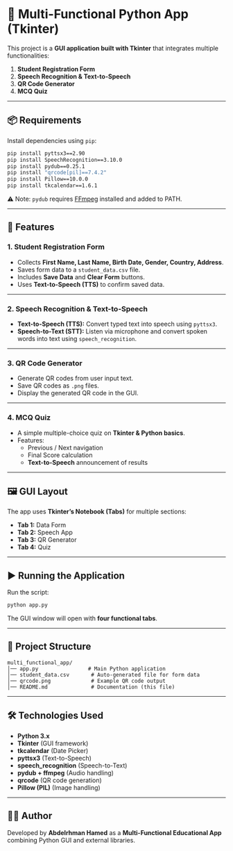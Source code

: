 # 🐍 Multi-Functional Python App (Tkinter)

This project is a **GUI application built with Tkinter** that integrates multiple functionalities:
1. **Student Registration Form**
2. **Speech Recognition & Text-to-Speech**
3. **QR Code Generator**
4. **MCQ Quiz**

---

## 📦 Requirements

Install dependencies using `pip`:

```bash
pip install pyttsx3==2.90
pip install SpeechRecognition==3.10.0
pip install pydub==0.25.1
pip install "qrcode[pil]==7.4.2"
pip install Pillow==10.0.0
pip install tkcalendar==1.6.1
```

⚠️ Note: `pydub` requires [FFmpeg](https://ffmpeg.org/download.html) installed and added to PATH.

---

## 🚀 Features

### 1. Student Registration Form
- Collects **First Name, Last Name, Birth Date, Gender, Country, Address**.
- Saves form data to a `student_data.csv` file.
- Includes **Save Data** and **Clear Form** buttons.
- Uses **Text-to-Speech (TTS)** to confirm saved data.

---

### 2. Speech Recognition & Text-to-Speech
- **Text-to-Speech (TTS):** Convert typed text into speech using `pyttsx3`.
- **Speech-to-Text (STT):** Listen via microphone and convert spoken words into text using `speech_recognition`.

---

### 3. QR Code Generator
- Generate QR codes from user input text.
- Save QR codes as `.png` files.
- Display the generated QR code in the GUI.

---

### 4. MCQ Quiz
- A simple multiple-choice quiz on **Tkinter & Python basics**.
- Features:
  - Previous / Next navigation
  - Final Score calculation
  - **Text-to-Speech** announcement of results

---

## 🖼️ GUI Layout
The app uses **Tkinter’s Notebook (Tabs)** for multiple sections:
- **Tab 1:** Data Form
- **Tab 2:** Speech App
- **Tab 3:** QR Generator
- **Tab 4:** Quiz

---

## ▶️ Running the Application

Run the script:

```bash
python app.py
```

The GUI window will open with **four functional tabs**.

---

## 📂 Project Structure

```
multi_functional_app/
│── app.py                # Main Python application
│── student_data.csv       # Auto-generated file for form data
│── qrcode.png             # Example QR code output
│── README.md              # Documentation (this file)
```

---

## 🛠️ Technologies Used
- **Python 3.x**
- **Tkinter** (GUI framework)
- **tkcalendar** (Date Picker)
- **pyttsx3** (Text-to-Speech)
- **speech_recognition** (Speech-to-Text)
- **pydub + ffmpeg** (Audio handling)
- **qrcode** (QR code generation)
- **Pillow (PIL)** (Image handling)

---

## 👨‍💻 Author
Developed by **Abdelrhman Hamed** as a **Multi-Functional Educational App** combining Python GUI and external libraries.

